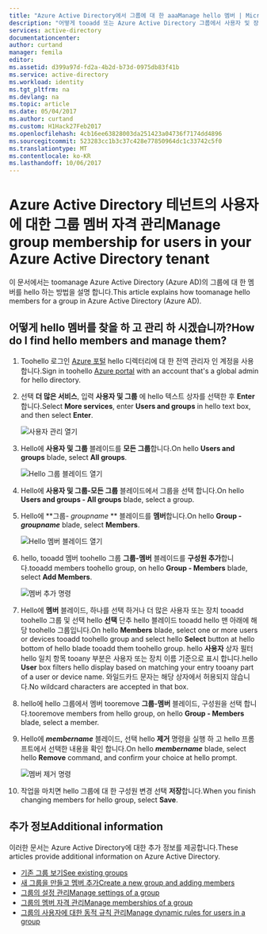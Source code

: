 ```yaml
---
title: "Azure Active Directory에서 그룹에 대 한 aaaManage hello 멤버 | Microsoft Docs"
description: "어떻게 tooadd 또는 Azure Active Directory 그룹에서 사용자 및 장치 제거"
services: active-directory
documentationcenter: 
author: curtand
manager: femila
editor: 
ms.assetid: d399a97d-fd2a-4b2d-b73d-0975db83f41b
ms.service: active-directory
ms.workload: identity
ms.tgt_pltfrm: na
ms.devlang: na
ms.topic: article
ms.date: 05/04/2017
ms.author: curtand
ms.custom: H1Hack27Feb2017
ms.openlocfilehash: 4cb16ee63828003da251423a04736f7174dd4896
ms.sourcegitcommit: 523283cc1b3c37c428e77850964dc1c33742c5f0
ms.translationtype: MT
ms.contentlocale: ko-KR
ms.lasthandoff: 10/06/2017
---
```

# <a name="manage-group-membership-for-users-in-your-azure-active-directory-tenant"></a><span data-ttu-id="c2799-103">Azure Active Directory 테넌트의 사용자에 대한 그룹 멤버 자격 관리</span><span class="sxs-lookup"><span data-stu-id="c2799-103">Manage group membership for users in your Azure Active Directory tenant</span></span>
<span data-ttu-id="c2799-104">이 문서에서는 toomanage Azure Active Directory (Azure AD)의 그룹에 대 한 멤버를 hello 하는 방법을 설명 합니다.</span><span class="sxs-lookup"><span data-stu-id="c2799-104">This article explains how toomanage hello members for a group in Azure Active Directory (Azure AD).</span></span>

## <a name="how-do-i-find-hello-members-and-manage-them"></a><span data-ttu-id="c2799-105">어떻게 hello 멤버를 찾을 하 고 관리 하 시겠습니까?</span><span class="sxs-lookup"><span data-stu-id="c2799-105">How do I find hello members and manage them?</span></span>
1. <span data-ttu-id="c2799-106">Toohello 로그인 [Azure 포털](https://portal.azure.com) hello 디렉터리에 대 한 전역 관리자 인 계정을 사용 합니다.</span><span class="sxs-lookup"><span data-stu-id="c2799-106">Sign in toohello [Azure portal](https://portal.azure.com) with an account that's a global admin for hello directory.</span></span>
2. <span data-ttu-id="c2799-107">선택 **더 많은 서비스**, 입력 **사용자 및 그룹** 에 hello 텍스트 상자를 선택한 후 **Enter**합니다.</span><span class="sxs-lookup"><span data-stu-id="c2799-107">Select **More services**, enter **Users and groups** in hello text box, and then select **Enter**.</span></span>

   ![사용자 관리 열기](./media/active-directory-groups-members-azure-portal/search-user-management.png)
3. <span data-ttu-id="c2799-109">Hello에 **사용자 및 그룹** 블레이드를 **모든 그룹**합니다.</span><span class="sxs-lookup"><span data-stu-id="c2799-109">On hello **Users and groups** blade, select **All groups**.</span></span>

   ![Hello 그룹 블레이드 열기](./media/active-directory-groups-members-azure-portal/view-groups-blade.png)
4. <span data-ttu-id="c2799-111">Hello에 **사용자 및 그룹-모든 그룹** 블레이드에서 그룹을 선택 합니다.</span><span class="sxs-lookup"><span data-stu-id="c2799-111">On hello **Users and groups - All groups** blade, select a group.</span></span>
5. <span data-ttu-id="c2799-112">Hello에 **그룹- *groupname* ** 블레이드를 **멤버**합니다.</span><span class="sxs-lookup"><span data-stu-id="c2799-112">On hello **Group - *groupname*** blade, select **Members**.</span></span>

   ![Hello 멤버 블레이드 열기](./media/active-directory-groups-members-azure-portal/view-group-members.png)
6. <span data-ttu-id="c2799-114">hello, tooadd 멤버 toohello 그룹 **그룹-멤버** 블레이드를 **구성원 추가**합니다.</span><span class="sxs-lookup"><span data-stu-id="c2799-114">tooadd members toohello group, on hello **Group - Members** blade, select **Add Members**.</span></span>

   ![멤버 추가 명령](./media/active-directory-groups-members-azure-portal/add-group-members-command.png)
7. <span data-ttu-id="c2799-116">Hello에 **멤버** 블레이드, 하나를 선택 하거나 더 많은 사용자 또는 장치 tooadd toohello 그룹 및 선택 hello **선택** 단추 hello 블레이드 tooadd hello 맨 아래에 해당 toohello 그룹입니다.</span><span class="sxs-lookup"><span data-stu-id="c2799-116">On hello **Members** blade, select one or more users or devices tooadd toohello group and select hello **Select** button at hello bottom of hello blade tooadd them toohello group.</span></span> <span data-ttu-id="c2799-117">hello **사용자** 상자 필터 hello 일치 항목 tooany 부분은 사용자 또는 장치 이름 기준으로 표시 합니다.</span><span class="sxs-lookup"><span data-stu-id="c2799-117">hello **User** box filters hello display based on matching your entry tooany part of a user or device name.</span></span> <span data-ttu-id="c2799-118">와일드카드 문자는 해당 상자에서 허용되지 않습니다.</span><span class="sxs-lookup"><span data-stu-id="c2799-118">No wildcard characters are accepted in that box.</span></span>
8. <span data-ttu-id="c2799-119">hello에 hello 그룹에서 멤버 tooremove **그룹-멤버** 블레이드, 구성원을 선택 합니다.</span><span class="sxs-lookup"><span data-stu-id="c2799-119">tooremove members from hello group, on hello **Group - Members** blade, select a member.</span></span>
9. <span data-ttu-id="c2799-120">Hello에 ***membername*** 블레이드, 선택 hello **제거** 명령을 실행 하 고 hello 프롬프트에서 선택한 내용을 확인 합니다.</span><span class="sxs-lookup"><span data-stu-id="c2799-120">On hello ***membername*** blade, select hello **Remove** command, and confirm your choice at hello prompt.</span></span>

   ![멤버 제거 명령](./media/active-directory-groups-members-azure-portal/remove-group-members-command.png)
10. <span data-ttu-id="c2799-122">작업을 마치면 hello 그룹에 대 한 구성원 변경 선택 **저장**합니다.</span><span class="sxs-lookup"><span data-stu-id="c2799-122">When you finish changing members for hello group, select **Save**.</span></span>

## <a name="additional-information"></a><span data-ttu-id="c2799-123">추가 정보</span><span class="sxs-lookup"><span data-stu-id="c2799-123">Additional information</span></span>
<span data-ttu-id="c2799-124">이러한 문서는 Azure Active Directory에 대한 추가 정보를 제공합니다.</span><span class="sxs-lookup"><span data-stu-id="c2799-124">These articles provide additional information on Azure Active Directory.</span></span>

* [<span data-ttu-id="c2799-125">기존 그룹 보기</span><span class="sxs-lookup"><span data-stu-id="c2799-125">See existing groups</span></span>](active-directory-groups-view-azure-portal.md)
* [<span data-ttu-id="c2799-126">새 그룹을 만들고 멤버 추가</span><span class="sxs-lookup"><span data-stu-id="c2799-126">Create a new group and adding members</span></span>](active-directory-groups-create-azure-portal.md)
* [<span data-ttu-id="c2799-127">그룹의 설정 관리</span><span class="sxs-lookup"><span data-stu-id="c2799-127">Manage settings of a group</span></span>](active-directory-groups-settings-azure-portal.md)
* [<span data-ttu-id="c2799-128">그룹의 멤버 자격 관리</span><span class="sxs-lookup"><span data-stu-id="c2799-128">Manage memberships of a group</span></span>](active-directory-groups-membership-azure-portal.md)
* [<span data-ttu-id="c2799-129">그룹의 사용자에 대한 동적 규칙 관리</span><span class="sxs-lookup"><span data-stu-id="c2799-129">Manage dynamic rules for users in a group</span></span>](active-directory-groups-dynamic-membership-azure-portal.md)
